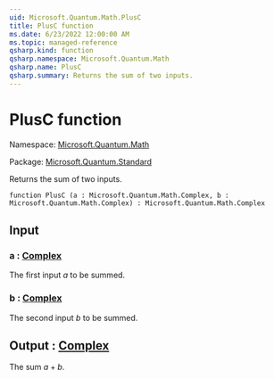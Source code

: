 ```yaml
---
uid: Microsoft.Quantum.Math.PlusC
title: PlusC function
ms.date: 6/23/2022 12:00:00 AM
ms.topic: managed-reference
qsharp.kind: function
qsharp.namespace: Microsoft.Quantum.Math
qsharp.name: PlusC
qsharp.summary: Returns the sum of two inputs.
---
```


# PlusC function

Namespace: [Microsoft.Quantum.Math](xref:Microsoft.Quantum.Math)

Package: [Microsoft.Quantum.Standard](https://nuget.org/packages/Microsoft.Quantum.Standard)


Returns the sum of two inputs.

```qsharp
function PlusC (a : Microsoft.Quantum.Math.Complex, b : Microsoft.Quantum.Math.Complex) : Microsoft.Quantum.Math.Complex
```


## Input

### a : [Complex](xref:Microsoft.Quantum.Math.Complex)

The first input $a$ to be summed.


### b : [Complex](xref:Microsoft.Quantum.Math.Complex)

The second input $b$ to be summed.



## Output : [Complex](xref:Microsoft.Quantum.Math.Complex)

The sum $a + b$.